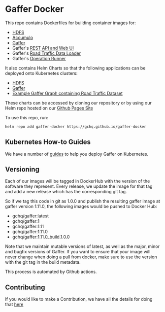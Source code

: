  Gaffer Docker
================

This repo contains Dockerfiles for building container images for:
* [HDFS](docker/hdfs/)
* [Accumulo](docker/accumulo/)
* [Gaffer](docker/gaffer/)
* Gaffer's [REST API and Web UI](docker/gaffer-rest/)
* Gaffer's [Road Traffic Data Loader](docker/gaffer-road-traffic-loader/)
* Gaffer's [Operation Runner](docker/gaffer-operation-runner/)

It also contains Helm Charts so that the following applications can be deployed onto Kubernetes clusters:
* [HDFS](kubernetes/hdfs/)
* [Gaffer](kubernetes/gaffer/)
* [Example Gaffer Graph containing Road Traffic Dataset](kubernetes/gaffer-road-traffic/)

These charts can be accessed by cloning our repository or by using our Helm repo hosted on our [Github Pages Site](https://gchq.github.io/gaffer-docker)

To use this repo, run:
```bash
helm repo add gaffer-docker https://gchq.github.io/gaffer-docker
```

## Kubernetes How-to Guides

We have a number of [guides](./kubernetes/docs/guides.md) to help you deploy Gaffer on Kubernetes.

## Versioning
Each of our images will be tagged in DockerHub with the version of the software they represent. Every release,
we update the image for that tag and add a new release which has the corresponding git tag.

So if we tag this code in git as 1.0.0 and publish the resulting gaffer image at gaffer version 1.11.0, the following
images would be pushed to Docker Hub:

* gchq/gaffer:latest
* gchq/gaffer:1
* gchq/gaffer:1.11
* gchq/gaffer:1.11.0
* gchq/gaffer:1.11.0_build.1.0.0

Note that we maintain mutable versions of latest, as well as the major, minor and bugfix versions of Gaffer. If you want to
ensure that your image will never change when doing a pull from docker, make sure to use the version with the git tag in the
build metadata.

This process is automated by Github actions.

## Contributing

If you would like to make a Contribution, we have all the details for doing that [here](CONTRIBUTING.md)
